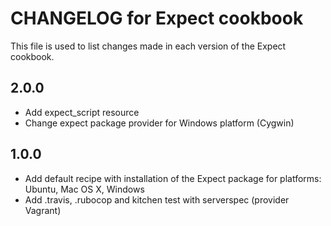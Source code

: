 # CHANGELOG for Expect cookbook

This file is used to list changes made in each version of the Expect cookbook.

## 2.0.0
- Add expect_script resource
- Change expect package provider for Windows platform (Cygwin)

## 1.0.0
- Add default recipe with installation of the Expect package for platforms: Ubuntu, Mac OS X, Windows
- Add .travis, .rubocop and kitchen test with serverspec (provider Vagrant)
